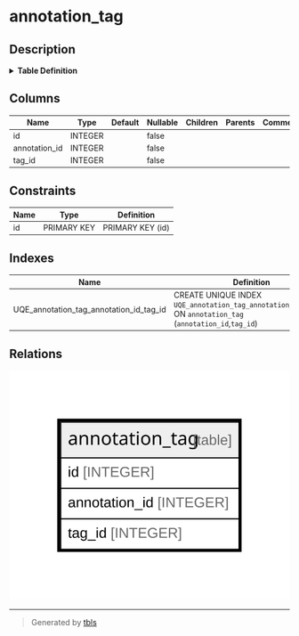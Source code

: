 # annotation_tag

## Description

<details>
<summary><strong>Table Definition</strong></summary>

```sql
CREATE TABLE `annotation_tag` (
`id` INTEGER PRIMARY KEY AUTOINCREMENT NOT NULL
, `annotation_id` INTEGER NOT NULL
, `tag_id` INTEGER NOT NULL
)
```

</details>

## Columns

| Name | Type | Default | Nullable | Children | Parents | Comment |
| ---- | ---- | ------- | -------- | -------- | ------- | ------- |
| id | INTEGER |  | false |  |  |  |
| annotation_id | INTEGER |  | false |  |  |  |
| tag_id | INTEGER |  | false |  |  |  |

## Constraints

| Name | Type | Definition |
| ---- | ---- | ---------- |
| id | PRIMARY KEY | PRIMARY KEY (id) |

## Indexes

| Name | Definition |
| ---- | ---------- |
| UQE_annotation_tag_annotation_id_tag_id | CREATE UNIQUE INDEX `UQE_annotation_tag_annotation_id_tag_id` ON `annotation_tag` (`annotation_id`,`tag_id`) |

## Relations

![er](annotation_tag.svg)

---

> Generated by [tbls](https://github.com/k1LoW/tbls)
